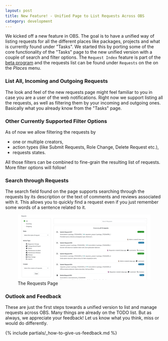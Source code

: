 ```yaml
---
layout: post
title: New Feature! - Unified Page to List Requests Across OBS
category: development
---
```


We kicked off a new feature in OBS.
The goal is to have a unified way of listing requests for all the different places like packages, projects and what is currently found under "Tasks".
We started this by porting some of the core functionality of the "Tasks" page to the new unified version with a couple of search and filter options.
The `Request Index` feature is part of the [beta program](/2018/10/04/the-beta-program/) and the requests list can be found under `Requests` on the on the _Places_ menu.

### List All, Incoming and Outgoing Requests

The look and feel of the new requests page might feel familiar to you in case you are a user of the web notifications.
Right now we support listing all the requests, as well as filtering them by your incoming and outgoing ones.
Basically what you already know from the "Tasks" page.

### Other Currently Supported Filter Options

As of now we allow filtering the requests by

- one or multiple creators,
- action types (like Submit Requests, Role Change, Delete Request etc.),
- requests states.

All those filters can be combined to fine-grain the resulting list of requests.
More filter options will follow!

### Search through Requests

The search field found on the page supports searching through the requests by its description or the text of comments and reviews associated with it. This allows you to quickly find a request even if you just remember some words of a sentence related to it.

<figure>
  <img src="/images/posts/2024-08-06/screenshot-request-index-beta.png" alt="Screenshot of the new requests page" />
  <figcaption>The Requests Page</figcaption>
</figure>

### Outlook and Feedback

These are just the first steps towards a unified version to list and manage requests across OBS.
Many things are already on the TODO list.
But as always, we appreciate your feedback!
Let us know what you think, miss or would do differently.

{% include partials/_how-to-give-us-feedback.md %}



